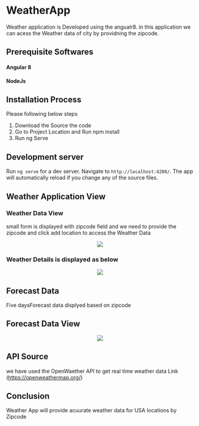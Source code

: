 # WeatherApp
Weather application is Developed using the angualr8. in this application we can acess the Weather data of city by providning the zipcode.

## Prerequisite Softwares
  #### Angular 8
  #### NodeJs
  
## Installation Process
Please following below steps
1) Download the Source the code
2) Go to Project Location and Run npm install
3) Run ng Serve

## Development server

Run `ng serve` for a dev server. Navigate to `http://localhost:4200/`. The app will automatically reload if you change any of the source files.

##  Weather Application View
 
###   Weather Data View 

small form is displayed with zipcode field and we need to provide the zipcode and click add location to access the Weather Data

<p align='center'><img src="https://github.com/srinivas19955/WeatherApp/blob/main/images/WeatherApp.png?raw=true"></p>

### Weather Details is displayed as below
 
<p align='center'><img src="https://github.com/srinivas19955/WeatherApp/blob/main/images/WeatherData.png?raw=true"></p>

##  Forecast Data
Five daysForecast data displyed based on zipcode

## Forecast Data View 
<p align='center'><img src="https://github.com/srinivas19955/WeatherApp/blob/main/images/ForecastData.png?raw=true"></p>

## API Source
we have used the OpenWaether API to get real time weather data  Link (https://openweathermap.org/)
## Conclusion
 Weather App will provide acuurate weather data for USA locations by Zipcode


